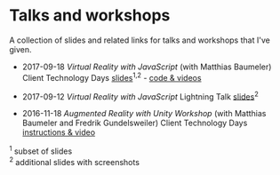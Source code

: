 # Talks and workshops
A collection of slides and related links for talks and workshops that I've given.

* 2017-09-18 _Virtual Reality with JavaScript_ (with Matthias Baumeler)
Client Technology Days
[slides](slides/2017-18-09_Virtual_Reality_with_JavaScript.pdf)<sup>1,2</sup>  - [code & videos](https://github.com/lakermann/ctd-vr-with-javascript)

* 2017-09-12 _Virtual Reality with JavaScript_ Lightning Talk
[slides](slides/2017-09-12_Virtual_Reality_with_JavaScript.pdf)<sup>2</sup>

* 2016-11-18 _Augmented Reality with Unity Workshop_ (with Matthias Baumeler and Fredrik Gundelsweiler)
Client Technology Days
[instructions & video](https://github.com/lakermann/ctd-ar-in-unity-workshop)

<sup>1</sup> subset of slides<br />
<sup>2</sup> additional slides with screenshots
